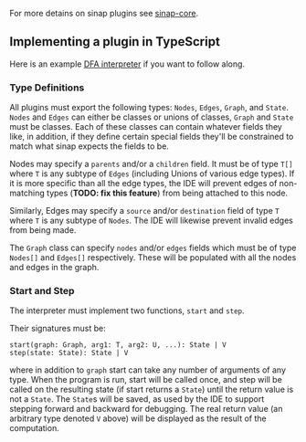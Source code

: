 For more detains on sinap plugins see [sinap-core](https://www.github.com/2graphic/sinap-core). 

## Implementing a plugin in TypeScript

Here is an example [DFA interpreter](test-support/dfa) if you want to follow along. 

### Type Definitions
All plugins must export the following types: `Nodes`, `Edges`, `Graph`, and `State`. `Nodes` and `Edges` can either be classes or unions of classes, `Graph` and `State` must be classes. Each of these classes can contain whatever fields they like, in addition, if they define certain special fields they'll be constrained to match what sinap expects the fields to be. 

Nodes may specify a `parents` and/or a `children` field. It must be of type `T[]` where `T` is any subtype of `Edges` (including Unions of various edge types). If it is more specific than all the edge types, the IDE will prevent edges of non-matching types (**TODO: fix this feature**) from being attached to this node. 

Similarly, Edges may specify a `source` and/or `destination` field of type `T` where `T` is any subtype of `Nodes`. The IDE will likewise prevent invalid edges from being made. 

The `Graph` class can specify `nodes` and/or `edges` fields which must be of type `Nodes[]` and `Edges[]` respectively. These will be populated with all the nodes and edges in the graph. 

### Start and Step

The interpreter must implement two functions, `start` and `step`.

Their signatures must be:

```
start(graph: Graph, arg1: T, arg2: U, ...): State | V
step(state: State): State | V
```

where in addition to `graph` start can take any number of arguments of any type. When the program is run, start will be called once, and step will be called on the resulting state (if start returns a `State`) until the return value is not a `State`. The `State`s will be saved, as used by the IDE to support stepping forward and backward for debugging. The real return value (an arbitrary type denoted `V` above) will be displayed as the result of the computation. 
